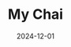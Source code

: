 ---
title: 'My Chai'
date: 2024-12-01
permalink: /posts/2024/09/my-chai/
tags:
  - Recipe
  - Drink
categories:
  - Beverage Recipe
---